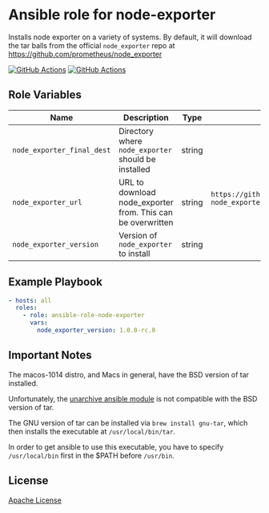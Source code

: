 Ansible role for node-exporter
==================================

Installs node exporter on a variety of systems. By default, it will download the tar balls from the official `node_exporter` repo at <https://github.com/prometheus/node_exporter>

[![GitHub Actions](https://github.com/mongodb-ansible-roles/ansible-role-node-exporter/workflows/Molecule%20Test/badge.svg)](https://github.com/mongodb-ansible-roles/ansible-role-node-exporter/actions?query=workflow%3A%22Molecule+Test%22)
[![GitHub Actions](https://github.com/mongodb-ansible-roles/ansible-role-node-exporter/workflows/Release/badge.svg)](https://github.com/mongodb-ansible-roles/ansible-role-node-exporter/actions?query=workflow%3A%22Release%22)

Role Variables
--------------

| Name | Description | Type | Default | Required |
|------|-------------|:----:|:-------:|:--------:|
| `node_exporter_final_dest` | Directory where `node_exporter` should be installed | string | `/usr/local/bin` | `true |
| `node_exporter_url` | URL to download node_exporter from. This can be overwritten | string | `https://github.com/prometheus/node_exporter/releases/download/v{{ node_exporter_version }}/node_exporter-{{ nod  e_exporter_version }}.{{ distro }}-{{ architecture }}.tar.gz` | `true` |
| `node_exporter_version` | Version of `node_exporter` to install | string | `1.0.0-rc.0` | true |

Example Playbook
----------------

```yaml
- hosts: all
  roles:
    - role: ansible-role-node-exporter
      vars:
        node_exporter_version: 1.0.0-rc.0
```

Important Notes
---------------

The macos-1014 distro, and Macs in general, have the BSD version of tar installed.

Unfortunately, the [unarchive ansible module](https://docs.ansible.com/ansible/latest/modules/unarchive_module.html) is not compatible with the BSD version of tar.

The GNU version of tar can be installed via `brew install gnu-tar`, which then installs the executable at `/usr/local/bin/tar`.

In order to get ansible to use this executable, you have to specify `/usr/local/bin` first in the $PATH before `/usr/bin`.

License
-------

[Apache License](LICENSE)
